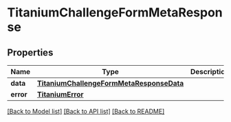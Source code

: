 # TitaniumChallengeFormMetaResponse


## Properties
Name | Type | Description | Notes
------------ | ------------- | ------------- | -------------
**data** | [**TitaniumChallengeFormMetaResponseData**](TitaniumChallengeFormMetaResponseData.md) |  | [optional] 
**error** | [**TitaniumError**](TitaniumError.md) |  | [optional] 

[[Back to Model list]](../README.md#documentation-for-models) [[Back to API list]](../README.md#documentation-for-api-endpoints) [[Back to README]](../README.md)


